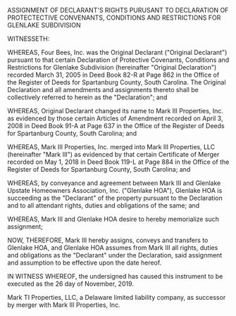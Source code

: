 ASSIGNMENT OF DECLARANT'S RIGHTS PURUSANT TO DECLARATION OF PROTECTECTIVE CONVENANTS, CONDITIONS AND RESTRICTIONS FOR GLENLAKE SUBDIVISION

WITNESSETH:

WHEREAS, Four Bees, Inc. was the Original Declarant ("Original Declarant") pursuant to that certain Declaration of Protective Covenants, Conditions and Restrictions for Glenlake Subdivision (hereinafter "Original Declaration") recorded March 31, 2005 in Deed Book 82-R at
Page 862 in the Office of the Register of Deeds for Spartanburg County, South Carolina. The Original Declaration and all amendments and assignments thereto shall be collectively referred to herein as the "Declaration"; and

WHEREAS, Original Declarant changed its name to Mark III Properties, Inc. as evidenced by those certain Articles of Amendment recorded on April 3, 2008 in Deed Book 91-A at Page 637 in the Office of the Register of Deeds for Spartanburg County, South Carolina; and

WHEREAS, Mark III Properties, Inc. merged into Mark III Properties, LLC (hereinafter "Mark III") as evidenced by that certain Certificate of Merger recorded on May 1, 2018 in Deed Book 119-L at Page 884 in the Office of the Register of Deeds for Spartanburg County, South Carolina; and

WHEREAS, by conveyance and agreement between Mark III and Glenlake Upstate Homeowners Association, Inc. ("Glenlake HOA"), Glenlake HOA is succeeding as the "Declarant" of the property pursuant to the Declaration and to all attendant rights, duties and obligations of the same; and

WHEREAS, Mark III and Glenlake HOA desire to hereby memorialize such assignment;

NOW, THEREFORE, Mark III hereby assigns, conveys and transfers to Glenlake HOA, and Glenlake HOA assumes from Mark III all rights, duties and obligations as the "Declarant" under the Declaration, said assignment and assumption to be effective upon the date hereof.

IN WITNESS WHEREOF, the undersigned has caused this instrument to be executed as the 26 day of November, 2019.

Mark TI Properties, LLC, a Delaware limited liability company, as successor by merger with Mark III Properties, Inc.

